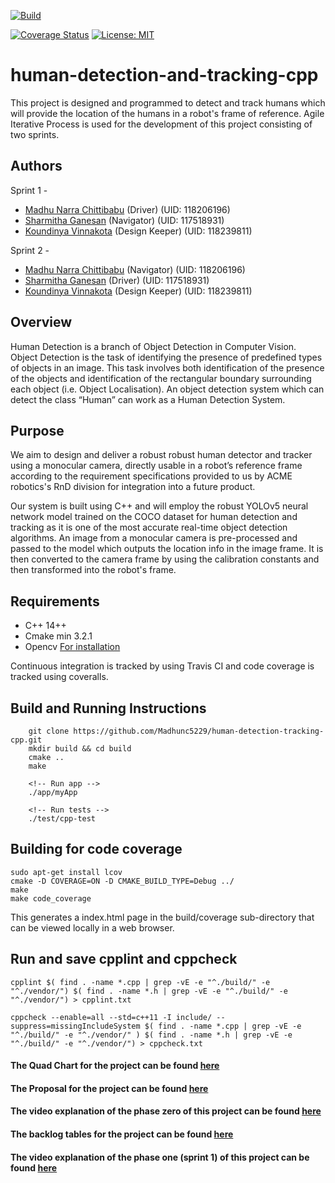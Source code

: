 [![Build](https://github.com/Madhunc5229/human-detection-tracking-cpp/actions/workflows/build_and_coveralls.yml/badge.svg?branch=main)](https://github.com/Madhunc5229/human-detection-tracking-cpp/actions/workflows/build_and_coveralls.yml)

[![Coverage Status](https://coveralls.io/repos/github/Madhuc5229/human-detection-tracking-cpp/badge.svg?branch=main)](https://coveralls.io/github/Madhuc5229/human-detection-tracking-cpp/?branch=main) 
[![License: MIT](https://img.shields.io/badge/License-MIT-yellow.svg)](https://opensource.org/licenses/MIT)
# human-detection-and-tracking-cpp
This project is designed and programmed to detect and track humans which will provide the location of the humans in a robot's frame of reference.
Agile Iterative Process is used for the development of this project consisting of two sprints.  

## Authors
Sprint 1 -
 - [Madhu Narra Chittibabu](https://www.linkedin.com/in/madhunc/) (Driver) (UID: 118206196)
 - [Sharmitha Ganesan](https://github.com/sharmithag) (Navigator) (UID: 117518931)
 - [Koundinya Vinnakota](https://github.com/koundinyavinnakota) (Design Keeper) (UID: 118239811)

Sprint 2 -
 - [Madhu Narra Chittibabu](https://www.linkedin.com/in/madhunc/) (Navigator) (UID: 118206196)
 - [Sharmitha Ganesan](https://github.com/sharmithag) (Driver) (UID: 117518931)
 - [Koundinya Vinnakota](https://github.com/koundinyavinnakota) (Design Keeper) (UID: 118239811)
 
## Overview
Human Detection is a branch of Object Detection in Computer Vision. Object Detection is the task of identifying the presence of predefined types of objects in an image. This task involves both identification of the presence of the objects and identification of the rectangular boundary surrounding each object (i.e. Object Localisation). An object detection system which can detect the class “Human” can work as a Human Detection System.  

## Purpose
We aim to design and deliver a robust  robust human detector and tracker using a monocular camera, directly usable in a robot’s reference frame according to the requirement specifications provided to us by ACME robotics's RnD division for integration into a future product.

Our system is built using C++ and will employ the robust YOLOv5 neural network model trained on the COCO dataset for human detection and tracking as it is one of the most accurate real-time object detection algorithms. An image from a monocular camera is pre-processed and passed to the model which outputs the location info in the image frame. It is then converted to the camera frame by using the calibration constants and then transformed into the robot's frame.


## Requirements
 - C++ 14++
 - Cmake min 3.2.1  
 - Opencv [For installation](http://www.codebind.com/linux-tutorials/how-to-install-opencv-in-ubuntu-20-04-lts-for-c-c/)

Continuous integration is tracked by using Travis CI and code coverage is tracked using coveralls. 

## Build and Running Instructions
```
    git clone https://github.com/Madhunc5229/human-detection-tracking-cpp.git
    mkdir build && cd build
    cmake .. 
    make

    <!-- Run app -->
    ./app/myApp

    <!-- Run tests -->
    ./test/cpp-test
```

## Building for code coverage 
```
sudo apt-get install lcov
cmake -D COVERAGE=ON -D CMAKE_BUILD_TYPE=Debug ../
make
make code_coverage
```
This generates a index.html page in the build/coverage sub-directory that can be viewed locally in a web browser.

## Run and save cpplint and cppcheck
```
cpplint $( find . -name *.cpp | grep -vE -e "^./build/" -e "^./vendor/") $( find . -name *.h | grep -vE -e "^./build/" -e "^./vendor/") > cpplint.txt

cppcheck --enable=all --std=c++11 -I include/ --suppress=missingIncludeSystem $( find . -name *.cpp | grep -vE -e "^./build/" -e "^./vendor/" ) $( find . -name *.h | grep -vE -e "^./build/" -e "^./vendor/") > cppcheck.txt
```

#### The Quad Chart for the project can be found [here](docs/quad_chart.pdf)

#### The Proposal for the project can be found [here](docs/Proposal.pdf)

#### The video explanation of the phase zero of this project can be found [here](https://youtu.be/ooPpgImk9Js)  

#### The backlog tables for the project can be found [here](https://docs.google.com/spreadsheets/d/1CW_ieKRLy8_cIwrkX6DfmdFjv-0Q3DE-gBoVes4ktLM/edit?usp=sharing)

#### The video explanation of the phase one (sprint 1) of this project can be found [here](https://youtu.be/8Kceow7mc1A)  
